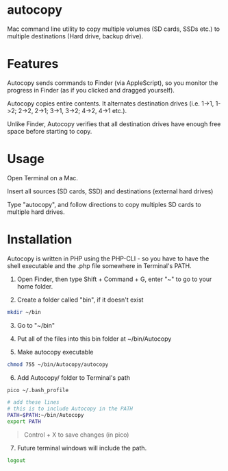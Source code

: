 # autocopy
Mac command line utility to copy multiple volumes (SD cards, SSDs etc.) to multiple destinations (Hard drive, backup drive).

# Features
Autocopy sends commands to Finder (via AppleScript), so you monitor the progress in Finder (as if you clicked and dragged yourself).

Autocopy copies entire contents. It alternates destination drives (i.e. 1->1, 1->2; 2->2, 2->1; 3->1, 3->2; 4->2, 4->1 etc.). 

Unlike Finder, Autocopy verifies that all destination drives have enough free space before starting to copy.

# Usage
Open Terminal on a Mac.

Insert all sources (SD cards, SSD) and destinations (external hard drives)

Type "autocopy", and follow directions to copy multiples SD cards to multiple hard drives.


# Installation
Autocopy is written in PHP using the PHP-CLI - so you have to have the shell executable and the .php file somewhere in Terminal's PATH.
1. Open Finder, then type Shift + Command + G, enter "~" to go to your home folder.

2. Create a folder called "bin", if it doesn't exist
```sh
mkdir ~/bin
```
3. Go to "~/bin"

4. Put all of the files into this bin folder at ~/bin/Autocopy

5. Make autocopy executable
```sh
chmod 755 ~/bin/Autocopy/autocopy
```

6. Add Autocopy/ folder to Terminal's path
```sh
pico ~/.bash_profile
```
```sh
# add these lines
# this is to include Autocopy in the PATH
PATH=$PATH:~/bin/Autocopy
export PATH
```
> Control + X to save changes (in pico)

7. Future terminal windows will include the path.
```sh
logout
```
